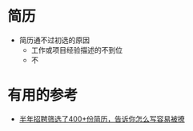 
# 简历
* 简历通不过初选的原因
  * 工作或项目经验描述的不到位
  * 不   

# 有用的参考

* [半年招聘筛选了400+份简历，告诉你怎么写容易被撩](https://bugstack.cn/itstack-code-life/2021/02/24/%E5%8D%8A%E5%B9%B4%E7%AD%9B%E9%80%89%E4%BA%86400+%E4%BB%BD%E7%AE%80%E5%8E%86-%E5%91%8A%E8%AF%89%E4%BD%A0%E6%80%8E%E4%B9%88%E5%86%99%E4%BC%9A%E8%A2%AB%E6%92%A9.html)
